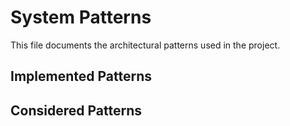 # System Patterns
This file documents the architectural patterns used in the project.
## Implemented Patterns
## Considered Patterns